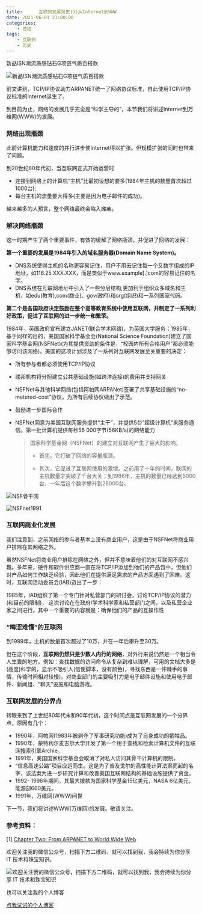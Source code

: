 ```yaml
---
title:      互联网发展简史(3)从Internet到WWW
date: 2021-06-01 21:00:00
categories:
    - 总结
tags:
    - 互联网
    - 历史
---
```




新品ISN潮流质感钻石G项链气质百搭款

![新品ISN潮流质感钻石G项链气质百搭款](互联网发展简史(3)/image-20210601204355672.png)

前文讲到，TCP/IP协议助力ARPANET统一了网络协议标准，自此使用TCP/IP协议标准的Internet诞生了。

到目前为止，网络的发展几乎完全是“科学主导的”，本节我们将讲述Internet到万维网(WWW)的发展。



### 网络出现瓶颈

此前计算机能力和速度的并行进步使Internet得以扩张。但规模扩张的同时也带来了问题。

到20世纪80年代初，当互联网正式开始运营时

- 连接到网络上的计算机“主机”比最初设想的要多(1984年主机的数量首次超过1000台);
- 每台主机的流量要大得多(主要是因为电子邮件的成功)。

越来越多的人预言，整个网络最终会陷入瘫痪。

### 解决网络瓶颈

这一时期产生了两个重要事件，有效的缓解了网络瓶颈，并促进了网络的发展：

**第一个重要的发展是1984年引入的域名服务器(Domain Name System)。**

- DNS系统使得主机的名称更容易记住，用户不用去记住每一个又数字组成的IP地址，如116.25.XXX.XXX，而是类似于www.example[.]com的容易记住的名字。
- DNS系统在互联网地址中引入了一些分层结构,更加利于组织众多域名和主机，如edu(教育),com(商业)、gov(政府)和org(组织)和一系列国家代码。

**第二个是各国政府决定鼓励在整个高等教育系统中使用互联网，并制定了一系列利好政策，促进了互联网的进一步统一和繁荣。**

1984年，英国政府宣布建立JANET(联合学术网络)，为英国大学服务；1985年，基于同样的目的，美国国家科学基金会(National Science Foundation)建立了国家科学基金网(NSFNet)(为其提供资助的条件是，“校园内所有合格用户”都必须能够访问该网络)。美国的这项计划涉及了一系列对互联网发展至关重要的决定：

- 所有参与者都必须使用TCP/IP协议

- 联邦机构将分担建立公共基础设施(如跨洋连接)的费用并支持网关

- NSFNet与其他科学网络(包括阿帕网ARPANet)签署了共享基础设施的“no-metered-cost”协议，为所有后续协议做出了示范。

- 鼓励进一步国际合作

- NSFNet同意为美国互联网服务提供“主干”，并提供5台“超级计算机”来服务通信。第一批计算机提供每秒56 000字节(56KB/s)的网络能力

  > 国家科学基金网（NSFNet）的建立对互联网产生了巨大的影响。
  >
  > - 首先，它打破了网络的容量瓶颈。
  >
  > - 其次，它促进了互联网使用的激增。之前用了十年的时间，联网的主机数量才突破了千台大关；到1986年，主机的数量已经达到5000台，一年后这个数字攀升到28000台。

![NSF骨干网](https://www.let.leidenuniv.nl/history/ivh/nsf_backbone.gif)



![NSFnet1991](https://www.let.leidenuniv.nl/history/ivh/nsfnet.gif)

### 互联网商业化发展

我们注意到，之前网络的参与者基本上没有商业用户，这是由于NSFNet将商业用户排除在其网络之外。

虽然NSFNet将商业用户排除在网络之外，但并不意味着他们的对互联网不感兴趣。多年来，硬件和软件供应商一直在将TCP/IP添加到他们的产品包中，但他们对产品如何工作缺乏经验，因此他们在提供满足需求的产品方面遇到了困难。这时，互联网活动委员会(IAB)迈出了一步：

1985年，IAB组织了第一个专门针对私营部门的研讨会，讨论TCP/IP协议的潜力(和目前的限制)， 这次讨论在在政府/学术科学家和私营部门之间，以及私营企业家之间进行。其中一个重要的内容就是：确保他们的产品的互操作性

### “晦涩难懂”的互联网

到1989年，主机的数量首次超过了10万，并在一年后攀升至30万。

但在这个阶段，**互联网仍然只是少数人内行的网络**，对外行来说仍然是一个相当令人生畏的地方。例如：查找数据的访问命令从复杂到难以理解，可用的文档大多是(高度)科学的，显示不吸引人(信使脚本，没有颜色)，寻找东西是一件棘手的事情，传输时间相对较慢)。对商业部门的主要吸引力是电子邮件设施和使用电子邮件、新闻组、“聊天”设施和电脑游戏。

### 互联网发展的分界点

转眼来到了上世纪80年代末和90年代初，这个时间点是互联网发展的一个分界点，原因有几个：

- 1990年，阿帕网(1983年被剥夺了军事研究功能)成为了自身成功的牺牲品。
- 1990年，蒙特利尔麦吉尔大学开发了第一个用于查找和检索计算机文件的互联网搜索引擎Archie。
- 1991年，美国国家科学基金会取消了对私人访问其骨干计算机的限制，
- “信息高速公路”项目应运而生。这是为了普及戈尔的高性能计算法案而起的名字，该法案为进一步研究计算和改善美国互联网结构的基础设施提供了资金。
- 1992- 1996年期间，其最大拨款为国家科学基金15亿美元，NASA 6亿美元，能源部660美元。
- 1991年，万维网(WWW)问世



下一节，我们将讲述WWW(万维网)的发展。敬请关注。



### 参考资料：

[1] [Chapter Two: From ARPANET to World Wide Web](https://www.let.leidenuniv.nl/history/ivh/chap2.htm)





欢迎关注我的微信公众号，扫描下方二维码，就可以找到我，我会持续为你分享 IT 技术和珠宝知识。

![欢迎关注我的微信公众号，扫描下方二维码，就可以找到我，我会持续为你分享 IT 技术和珠宝知识](https://pic1.zhimg.com/80/v2-8ff04a9934840c3c552ed41497bc4748_720w.jpg)

也可以关注我的个人博客

[点我试试的个人博客](https://dianwoshishi.github.io/)







